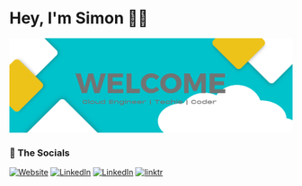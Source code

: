 # Hey, I'm Simon 🙋‍♂️
<img src="https://github.com/smoonlee/smoonlee/blob/main/github-profile-header-image-mk1.png" alt="Github Welcome Header Image">


### 🎉 The Socials 
<p align="left">
<a href="https://blog.builtwithcaffeine.cloud/"><img alt="Website" src="https://img.shields.io/badge/Website-blog.builtwithcaffeine.cloud-blue?style=flat-square&logo=google-chrome"></a>
<a href="https://www.linkedin.com/in/simon-john-lee/"><img alt="LinkedIn" src="https://img.shields.io/badge/LinkedIn-simonlee-blue?style=flat-square&logo=linkedin"></a>
<a href="https://www.twitter.com/smoonlee/"><img alt="LinkedIn" src="https://img.shields.io/badge/Twitter-smoonlee-blue?style=flat-square&logo=twitter"></a>
<a href="https://linktr.ee/smooney"><img alt="linktr" src="https://img.shields.io/badge/linktr-smooney-blue?style=flat-square&logo=linktr"></a>


